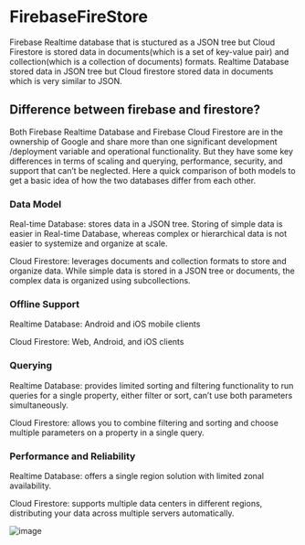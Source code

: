 # FirebaseFireStore

Firebase Realtime database that is stuctured as a JSON tree but Cloud Firestore is stored data in documents(which is a set of key-value pair) and collection(which is a collection of documents) formats. Realtime Database stored data in JSON tree but Cloud firestore stored data in documents which is very similar to JSON.

## Difference between firebase and firestore?

Both Firebase Realtime Database and Firebase Cloud Firestore are in the ownership of Google and share more than one significant development /deployment variable and operational functionality. But they have some key differences in terms of scaling and querying, performance, security, and support that can’t be neglected. Here a quick comparison of both models to get a basic idea of how the two databases differ from each other.

### Data Model

Real-time Database: stores data in a JSON tree. Storing of simple data is easier in Real-time Database, whereas complex or hierarchical data is not easier to systemize and organize at scale.

Cloud Firestore: leverages documents and collection formats to store and organize data. While simple data is stored in a JSON tree or documents, the complex data is organized using subcollections.

### Offline Support

Realtime Database: Android and iOS mobile clients

Cloud Firestore: Web, Android, and iOS clients

### Querying

Realtime Database: provides limited sorting and filtering functionality to run queries for a single property, either filter or sort, can’t use both parameters simultaneously.

Cloud Firestore: allows you to combine filtering and sorting and choose multiple parameters on a property in a single query.

### Performance and Reliability

Realtime Database: offers a single region solution with limited zonal availability.

Cloud Firestore: supports multiple data centers in different regions, distributing your data across multiple servers automatically. 

![image](https://user-images.githubusercontent.com/39657409/79266164-c6a2ea00-7eb4-11ea-8567-ca3b49a14a35.png)
